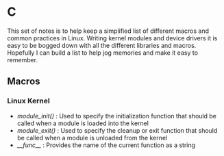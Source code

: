 # C

This set of notes is to help keep a simplified list of different macros and common practices in Linux. Writing kernel modules and device drivers it is easy to be bogged down with all the different libraries and macros. Hopefully I can build a list to help jog memories and make it easy to remember.

## Macros

### Linux Kernel

- *module_init\(\)* : Used to specify the initialization function that should be called when a module is loaded into the kernel
- *module_exit\(\)* : Used to specify the cleanup or exit function that should be called when a module is unloaded from the kernel
- *\_\_func\_\_* : Provides the name of the current function as a string